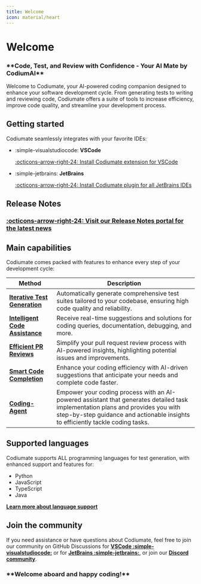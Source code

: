 ```yaml
---
title: Welcome
icon: material/heart
---
```


# Welcome 

<h3 class="bold-green" markdown>
**Code, Test, and Review with Confidence - Your AI Mate by CodiumAI**
</h3>

Welcome to Codiumate, your AI-powered coding companion designed to enhance your software development cycle. From generating tests to writing and reviewing code, Codiumate offers a suite of tools to increase efficiency, improve code quality, and streamline your development process.

## Getting started

Codiumate seamlessly integrates with your favorite IDEs:

<div class="grid cards" markdown>

- :simple-visualstudiocode: __VSCode__ 

    [:octicons-arrow-right-24: Install Codiumate extension for VSCode](https://marketplace.visualstudio.com/items?itemName=Codium.codium)

- :simple-jetbrains: __JetBrains__ 
    
    [:octicons-arrow-right-24: Install Codiumate plugin for all JetBrains IDEs](https://plugins.jetbrains.com/plugin/21206-codiumate--code-test-and-review-with-confidence--by-codiumai)

</div>

## Release Notes

### **[:octicons-arrow-right-24: Visit our Release Notes portal for the latest news](https://release-notes.codium.ai)**


## Main capabilities

Codiumate comes packed with features to enhance every step of your development cycle:

| Method      | Description                          |
| ----------- | ------------------------------------ |
| **[Iterative Test Generation](./tests/index.md)**  | Automatically generate comprehensive test suites tailored to your codebase, ensuring high code quality and reliability.  |
| **[Intelligent Code Assistance](./chat/modes/file-mode.md)** | Receive real-time suggestions and solutions for coding queries, documentation, debugging, and more. |
| **[Efficient PR Reviews](./chat/modes/workspace-mode.md)** | Simplify your pull request review process with AI-powered insights, highlighting potential issues and improvements. |
| **[Smart Code Completion](./code-completion/code-completion.md)** | Enhance your coding efficiency with AI-driven suggestions that anticipate your needs and complete code faster. |
| **[Coding-Agent](./chat/coding-agent.md)** | Empower your coding process with an AI-powered assistant that generates detailed task implementation plans and provides you with step-by-step guidance and actionable insights to efficiently tackle coding tasks. |


## Supported languages

Codiumate supports ALL programming languages for test generation, with enhanced support and features for:

- Python
- JavaScript
- TypeScript
- Java

**[Learn more about language support](./tests/supported-languages.md)**

## Join the community

If you need assistance or have questions about Codiumate, feel free to join our community on GitHub Discussions for **[VSCode :simple-visualstudiocode:](https://github.com/Codium-ai/codiumai-vscode-release/issues)** or for **[JetBrains :simple-jetbrains:](https://github.com/Codium-ai/codiumai-jetbrains-release/issues)**, or join our **[Discord community]()**.


<h3 class="bold-green" markdown>
**Welcome aboard and happy coding!**
</h3>